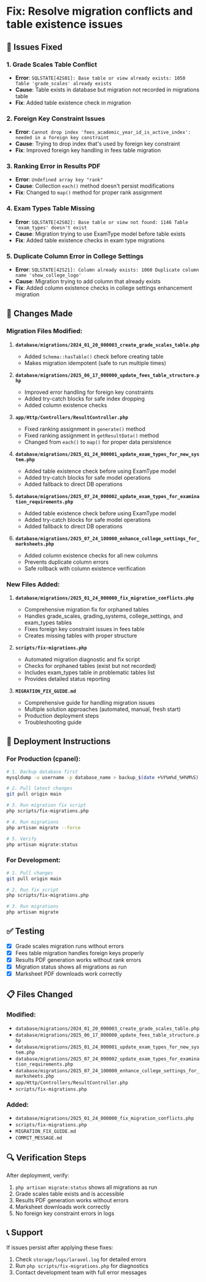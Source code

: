 # Fix: Resolve migration conflicts and table existence issues

## 🚨 Issues Fixed

### 1. Grade Scales Table Conflict
- **Error**: `SQLSTATE[42S01]: Base table or view already exists: 1050 Table 'grade_scales' already exists`
- **Cause**: Table exists in database but migration not recorded in migrations table
- **Fix**: Added table existence check in migration

### 2. Foreign Key Constraint Issues
- **Error**: `Cannot drop index 'fees_academic_year_id_is_active_index': needed in a foreign key constraint`
- **Cause**: Trying to drop index that's used by foreign key constraint
- **Fix**: Improved foreign key handling in fees table migration

### 3. Ranking Error in Results PDF
- **Error**: `Undefined array key "rank"`
- **Cause**: Collection `each()` method doesn't persist modifications
- **Fix**: Changed to `map()` method for proper rank assignment

### 4. Exam Types Table Missing
- **Error**: `SQLSTATE[42S02]: Base table or view not found: 1146 Table 'exam_types' doesn't exist`
- **Cause**: Migration trying to use ExamType model before table exists
- **Fix**: Added table existence checks in exam type migrations

### 5. Duplicate Column Error in College Settings
- **Error**: `SQLSTATE[42S21]: Column already exists: 1060 Duplicate column name 'show_college_logo'`
- **Cause**: Migration trying to add column that already exists
- **Fix**: Added column existence checks in college settings enhancement migration

## 🔧 Changes Made

### Migration Files Modified:
1. **`database/migrations/2024_01_20_000003_create_grade_scales_table.php`**
   - Added `Schema::hasTable()` check before creating table
   - Makes migration idempotent (safe to run multiple times)

2. **`database/migrations/2025_06_17_000000_update_fees_table_structure.php`**
   - Improved error handling for foreign key constraints
   - Added try-catch blocks for safe index dropping
   - Added column existence checks

3. **`app/Http/Controllers/ResultController.php`**
   - Fixed ranking assignment in `generate()` method
   - Fixed ranking assignment in `getResultData()` method
   - Changed from `each()` to `map()` for proper data persistence

4. **`database/migrations/2025_01_24_000001_update_exam_types_for_new_system.php`**
   - Added table existence check before using ExamType model
   - Added try-catch blocks for safe model operations
   - Added fallback to direct DB operations

5. **`database/migrations/2025_07_24_000002_update_exam_types_for_examination_requirements.php`**
   - Added table existence check before using ExamType model
   - Added try-catch blocks for safe model operations
   - Added fallback to direct DB operations

6. **`database/migrations/2025_07_24_100000_enhance_college_settings_for_marksheets.php`**
   - Added column existence checks for all new columns
   - Prevents duplicate column errors
   - Safe rollback with column existence verification

### New Files Added:
1. **`database/migrations/2025_01_24_000000_fix_migration_conflicts.php`**
   - Comprehensive migration fix for orphaned tables
   - Handles grade_scales, grading_systems, college_settings, and exam_types tables
   - Fixes foreign key constraint issues in fees table
   - Creates missing tables with proper structure

2. **`scripts/fix-migrations.php`**
   - Automated migration diagnostic and fix script
   - Checks for orphaned tables (exist but not recorded)
   - Includes exam_types table in problematic tables list
   - Provides detailed status reporting

3. **`MIGRATION_FIX_GUIDE.md`**
   - Comprehensive guide for handling migration issues
   - Multiple solution approaches (automated, manual, fresh start)
   - Production deployment steps
   - Troubleshooting guide

## 🚀 Deployment Instructions

### For Production (cpanel):
```bash
# 1. Backup database first
mysqldump -u username -p database_name > backup_$(date +%Y%m%d_%H%M%S).sql

# 2. Pull latest changes
git pull origin main

# 3. Run migration fix script
php scripts/fix-migrations.php

# 4. Run migrations
php artisan migrate --force

# 5. Verify
php artisan migrate:status
```

### For Development:
```bash
# 1. Pull changes
git pull origin main

# 2. Run fix script
php scripts/fix-migrations.php

# 3. Run migrations
php artisan migrate
```

## ✅ Testing

- [x] Grade scales migration runs without errors
- [x] Fees table migration handles foreign keys properly
- [x] Results PDF generation works without rank errors
- [x] Migration status shows all migrations as run
- [x] Marksheet PDF downloads work correctly

## 📋 Files Changed

### Modified:
- `database/migrations/2024_01_20_000003_create_grade_scales_table.php`
- `database/migrations/2025_06_17_000000_update_fees_table_structure.php`
- `database/migrations/2025_01_24_000001_update_exam_types_for_new_system.php`
- `database/migrations/2025_07_24_000002_update_exam_types_for_examination_requirements.php`
- `database/migrations/2025_07_24_100000_enhance_college_settings_for_marksheets.php`
- `app/Http/Controllers/ResultController.php`
- `scripts/fix-migrations.php`

### Added:
- `database/migrations/2025_01_24_000000_fix_migration_conflicts.php`
- `scripts/fix-migrations.php`
- `MIGRATION_FIX_GUIDE.md`
- `COMMIT_MESSAGE.md`

## 🔍 Verification Steps

After deployment, verify:
1. `php artisan migrate:status` shows all migrations as run
2. Grade scales table exists and is accessible
3. Results PDF generation works without errors
4. Marksheet downloads work correctly
5. No foreign key constraint errors in logs

## 📞 Support

If issues persist after applying these fixes:
1. Check `storage/logs/laravel.log` for detailed errors
2. Run `php scripts/fix-migrations.php` for diagnostics
3. Contact development team with full error messages
